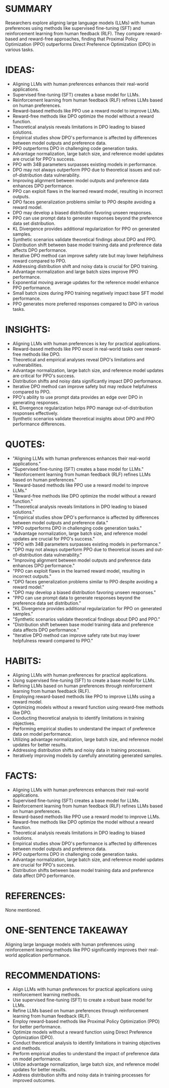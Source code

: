 # SUMMARY
Researchers explore aligning large language models (LLMs) with human preferences using methods like supervised fine-tuning (SFT) and reinforcement learning from human feedback (RLF). They compare reward-based and reward-free approaches, finding that Proximal Policy Optimization (PPO) outperforms Direct Preference Optimization (DPO) in various tasks.

# IDEAS:
- Aligning LLMs with human preferences enhances their real-world applications.
- Supervised fine-tuning (SFT) creates a base model for LLMs.
- Reinforcement learning from human feedback (RLF) refines LLMs based on human preferences.
- Reward-based methods like PPO use a reward model to improve LLMs.
- Reward-free methods like DPO optimize the model without a reward function.
- Theoretical analysis reveals limitations in DPO leading to biased solutions.
- Empirical studies show DPO's performance is affected by differences between model outputs and preference data.
- PPO outperforms DPO in challenging code generation tasks.
- Advantage normalization, large batch size, and reference model updates are crucial for PPO's success.
- PPO with 34B parameters surpasses existing models in performance.
- DPO may not always outperform PPO due to theoretical issues and out-of-distribution data vulnerability.
- Improving alignment between model outputs and preference data enhances DPO performance.
- PPO can exploit flaws in the learned reward model, resulting in incorrect outputs.
- DPO faces generalization problems similar to PPO despite avoiding a reward model.
- DPO may develop a biased distribution favoring unseen responses.
- PPO can use prompt data to generate responses beyond the preference data set distribution.
- KL Divergence provides additional regularization for PPO on generated samples.
- Synthetic scenarios validate theoretical findings about DPO and PPO.
- Distribution shift between base model training data and preference data affects DPO performance.
- Iterative DPO method can improve safety rate but may lower helpfulness reward compared to PPO.
- Addressing distribution shift and noisy data is crucial for DPO training.
- Advantage normalization and large batch sizes improve PPO performance.
- Exponential moving average updates for the reference model enhance PPO performance.
- Small batch sizes during PPO training negatively impact base SFT model performance.
- PPO generates more preferred responses compared to DPO in various tasks.

# INSIGHTS:
- Aligning LLMs with human preferences is key for practical applications.
- Reward-based methods like PPO excel in real-world tasks over reward-free methods like DPO.
- Theoretical and empirical analyses reveal DPO's limitations and vulnerabilities.
- Advantage normalization, large batch size, and reference model updates are critical for PPO's success.
- Distribution shifts and noisy data significantly impact DPO performance.
- Iterative DPO method can improve safety but may reduce helpfulness compared to PPO.
- PPO's ability to use prompt data provides an edge over DPO in generating responses.
- KL Divergence regularization helps PPO manage out-of-distribution responses effectively.
- Synthetic scenarios validate theoretical insights about DPO and PPO performance differences.

# QUOTES:
- "Aligning LLMs with human preferences enhances their real-world applications."
- "Supervised fine-tuning (SFT) creates a base model for LLMs."
- "Reinforcement learning from human feedback (RLF) refines LLMs based on human preferences."
- "Reward-based methods like PPO use a reward model to improve LLMs."
- "Reward-free methods like DPO optimize the model without a reward function."
- "Theoretical analysis reveals limitations in DPO leading to biased solutions."
- "Empirical studies show DPO's performance is affected by differences between model outputs and preference data."
- "PPO outperforms DPO in challenging code generation tasks."
- "Advantage normalization, large batch size, and reference model updates are crucial for PPO's success."
- "PPO with 34B parameters surpasses existing models in performance."
- "DPO may not always outperform PPO due to theoretical issues and out-of-distribution data vulnerability."
- "Improving alignment between model outputs and preference data enhances DPO performance."
- "PPO can exploit flaws in the learned reward model, resulting in incorrect outputs."
- "DPO faces generalization problems similar to PPO despite avoiding a reward model."
- "DPO may develop a biased distribution favoring unseen responses."
- "PPO can use prompt data to generate responses beyond the preference data set distribution."
- "KL Divergence provides additional regularization for PPO on generated samples."
- "Synthetic scenarios validate theoretical findings about DPO and PPO."
- "Distribution shift between base model training data and preference data affects DPO performance."
- "Iterative DPO method can improve safety rate but may lower helpfulness reward compared to PPO."

# HABITS:
- Aligning LLMs with human preferences for practical applications.
- Using supervised fine-tuning (SFT) to create a base model for LLMs.
- Refining LLMs based on human preferences through reinforcement learning from human feedback (RLF).
- Employing reward-based methods like PPO to improve LLMs using a reward model.
- Optimizing models without a reward function using reward-free methods like DPO.
- Conducting theoretical analysis to identify limitations in training objectives.
- Performing empirical studies to understand the impact of preference data on model performance.
- Utilizing advantage normalization, large batch size, and reference model updates for better results.
- Addressing distribution shifts and noisy data in training processes.
- Iteratively improving models by carefully annotating generated samples.

# FACTS:
- Aligning LLMs with human preferences enhances their real-world applications.
- Supervised fine-tuning (SFT) creates a base model for LLMs.
- Reinforcement learning from human feedback (RLF) refines LLMs based on human preferences.
- Reward-based methods like PPO use a reward model to improve LLMs.
- Reward-free methods like DPO optimize the model without a reward function.
- Theoretical analysis reveals limitations in DPO leading to biased solutions.
- Empirical studies show DPO's performance is affected by differences between model outputs and preference data.
- PPO outperforms DPO in challenging code generation tasks.
- Advantage normalization, large batch size, and reference model updates are crucial for PPO's success.
- Distribution shifts between base model training data and preference data affect DPO performance.

# REFERENCES:
None mentioned.

# ONE-SENTENCE TAKEAWAY
Aligning large language models with human preferences using reinforcement learning methods like PPO significantly improves their real-world application performance.

# RECOMMENDATIONS:
- Align LLMs with human preferences for practical applications using reinforcement learning methods.
- Use supervised fine-tuning (SFT) to create a robust base model for LLMs.
- Refine LLMs based on human preferences through reinforcement learning from human feedback (RLF).
- Employ reward-based methods like Proximal Policy Optimization (PPO) for better performance.
- Optimize models without a reward function using Direct Preference Optimization (DPO).
- Conduct theoretical analysis to identify limitations in training objectives and methods.
- Perform empirical studies to understand the impact of preference data on model performance.
- Utilize advantage normalization, large batch size, and reference model updates for better results.
- Address distribution shifts and noisy data in training processes for improved outcomes.